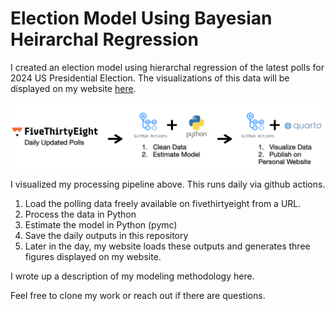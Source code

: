 # Election Model Using Bayesian Heirarchal Regression

I created an election model using hierarchal regression of the latest polls for 2024 US Presidential Election. The visualizations of this data will be displayed on my website [here](https://alexbass.me).

![](data_pipeline.png)

I visualized my processing pipeline above. This runs daily via github actions.

1. Load the polling data freely available on fivethirtyeight from a URL.
2. Process the data in Python
3. Estimate the model in Python (pymc)
4. Save the daily outputs in this repository
5. Later in the day, my website loads these outputs and generates three figures displayed on my website.

I wrote up a description of my modeling methodology here.

Feel free to clone my work or reach out if there are questions.
